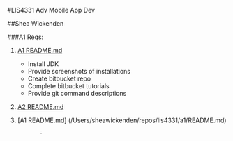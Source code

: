 #LIS4331 Adv Mobile App Dev

##Shea Wickenden

###A1 Reqs:


1. [A1 README.md](a1/README.md "My A1 README.md file")
    - Install JDK
    - Provide screenshots of installations
    - Create bitbucket repo
    - Complete bitbucket tutorials
    - Provide git command descriptions

2. [A2 README.md](a2/README.md "My A2 README.md file")







1.   [A1 README.md]   (/Users/sheawickenden/repos/lis4331/a1/README.md)

                -
